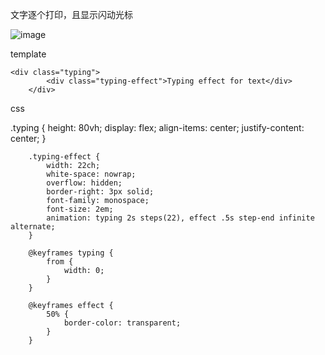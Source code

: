 文字逐个打印，且显示闪动光标

![image](https://user-images.githubusercontent.com/20221918/165664751-a52ad887-11b4-4e4f-b7a4-8a6de5693da3.png)

template

    <div class="typing">
			<div class="typing-effect">Typing effect for text</div>
		</div>
    
css

  .typing {
			height: 80vh;
			display: flex;
			align-items: center;
			justify-content: center;
		}

		.typing-effect {
			width: 22ch;
			white-space: nowrap;
			overflow: hidden;
			border-right: 3px solid;
			font-family: monospace;
			font-size: 2em;
			animation: typing 2s steps(22), effect .5s step-end infinite alternate;
		}

		@keyframes typing {
			from {
				width: 0;
			}
		}

		@keyframes effect {
			50% {
				border-color: transparent;
			}
		}

